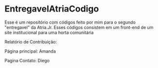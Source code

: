 # EntregavelAtriaCodigo
Esse é um repositório com códigos feito por mim para o segundo "entregavel" da Atria.Jr. Esses códigos consistem em um front-end  de um site institucional para uma horta comunitária  

Relatório de Contribuição:

Página principal: Amanda

Pagina Contato: Diego